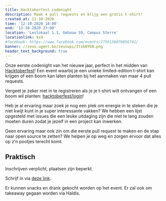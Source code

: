 ```yaml
---
title: Hacktoberfest codenight
description: Maak 4 pull requests en krijg een gratis t-shirt!
created_at: 11-10-2020
time: '12-10-2020 18:00'
end: '12-10-2020 23:00'
location: 'Leslokaal 1.1, Gebouw S9, Campus Sterre'
locationlink: $s9
#facebook: https://www.facebook.com/events/2759136070856741/
banner: //zeus.ugent.be/zeuswpi/Itsb0YbN.png
header_text_background: true
---
```



Onze eerste codenight van het nieuwe jaar, perfect in het midden van [Hacktoberfest][hacktob]! Een event waarbij je een unieke limited-edition t-shirt kan krijgen of een boom kan laten planten bij het aanmaken van maar 4 pull requests.

Vergeet je zeker niet in te registreren als je je t-shirt wilt ontvangen of een boom wil planten: [hacktoberfest/login](https://hacktoberfest.digitalocean.com/login)!

Heb je al ervaring maar zoek je nog een plek om energie in te steken die je niet kwijt kunt in je super interessante vakken? We hebben een lijst opgesteld met issues die een leuke uitdaging zijn die niet te lang zouden moeten duren zodat je jezelf in een project kan inwerken.

Geen ervaring maar ook zin om die eerste pull request te maken en de stap naar open source te zetten? We helpen je op weg en zorgen ervoor dat alles op z'n pootjes terecht komt.


## Praktisch

Inschrijven verplicht, plaatsen zijn beperkt.

Schrijf in via [deze link][gandalf].

Er kunnen snacks en drank gekocht worden op het event. Er zal ook om takeaway gegaan worden via Haldis.

[hacktob]: https://hacktoberfest.digitalocean.com/
[gandalf]: https://event.fkgent.be/events/305

